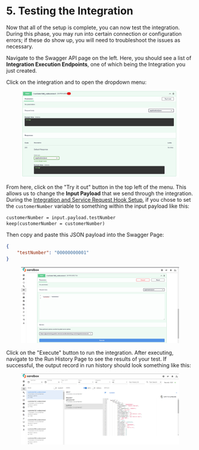 # 5. Testing the Integration

Now that all of the setup is complete, you can now test the integration. During this phase, you may run into certain connection or configuration errors; if these do show up, you will need to troubleshoot the issues as necessary.



Navigate to the Swagger API page on the left. Here, you should see a list of **Integration Execution Endpoints**, one of which being the Integration you just created.



Click on the integration and to open the dropdown menu:

<figure><img src="../../.gitbook/assets/image (2) (1) (1) (1).png" alt=""><figcaption></figcaption></figure>

From here, click on the "Try it out" button in the top left of the menu. This allows us to change the **Input Payload** that we send through the integration. During the [Integration and Service Request Hook Setup](integration-and-service-request-hook-setup.md), if you chose to set the `customerNumber` variable to something within the input payload like this:

```
customerNumber = input.payload.testNumber
keep(customerNumber = customerNumber)
```

Then copy and paste this JSON payload into the Swagger Page:

```json
{
    "testNumber": "00000000001"
}
```

<figure><img src="../../.gitbook/assets/image (3) (1) (1) (1).png" alt=""><figcaption></figcaption></figure>

Click on the "Execute" button to run the integration. After executing, navigate to the Run History Page to see the results of your test. If successful, the output record in run history should look something like this:

<figure><img src="../../.gitbook/assets/image (6) (1) (1).png" alt=""><figcaption></figcaption></figure>
